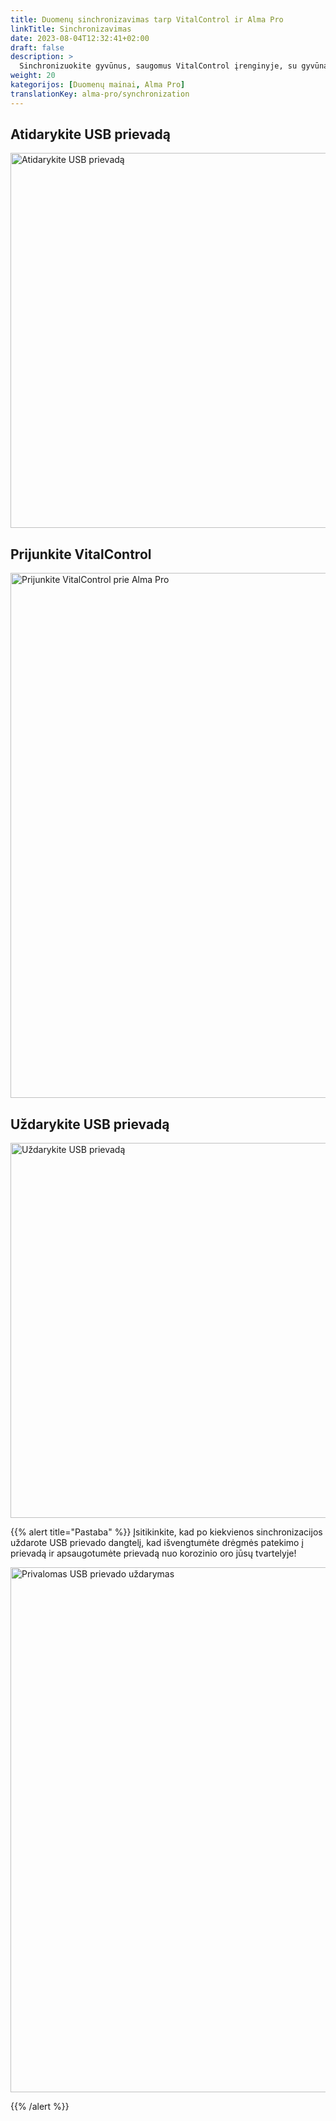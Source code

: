 ```yaml
---
title: Duomenų sinchronizavimas tarp VitalControl ir Alma Pro
linkTitle: Sinchronizavimas
date: 2023-08-04T12:32:41+02:00
draft: false
description: >
  Sinchronizuokite gyvūnus, saugomus VitalControl įrenginyje, su gyvūnais, registruotais automatiniame šėrykloje, ir perduokite išmatuotas vertes, užregistruotas su VitalControl įrenginiu, į šėryklą vertinimo tikslais ir geresniam vizualizavimui.
weight: 20
kategorijos: [Duomenų mainai, Alma Pro]
translationKey: alma-pro/synchronization
---
```

## Atidarykite USB prievadą

<img src="/images/synchronisation/open-usb-slot.svg" width="600" align="bottom" alt="Atidarykite USB prievadą" title="Atidarykite USB prievadą" />

## Prijunkite VitalControl

<img src="/images/synchronisation/connect-vitalcontrol-alma_pro.svg" width="840" align="bottom" alt="Prijunkite VitalControl prie Alma Pro" title="Prijungimas VitalControl Alma Pro" />

## Uždarykite USB prievadą

<img src="/images/synchronisation/close-usb-slot.svg" width="600" align="bottom" alt="Uždarykite USB prievadą" title="Uždarykite USB prievadą" />

{{% alert title="Pastaba" %}}
Įsitikinkite, kad po kiekvienos sinchronizacijos uždarote USB prievado dangtelį, kad išvengtumėte drėgmės patekimo į prievadą ir apsaugotumėte prievadą nuo korozinio oro jūsų tvartelyje!

<img src="/images/synchronisation/info-close-usb-mandatory.svg" width="840" align="bottom" alt="Privalomas USB prievado uždarymas" title="USB prievado uždarymas" />

{{% /alert %}}
